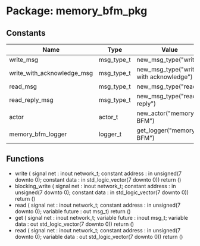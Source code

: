 # Package: memory_bfm_pkg
## Constants
| Name                       | Type       | Value                                   | Description |
| -------------------------- | ---------- | --------------------------------------- | ----------- |
| write_msg                  | msg_type_t |  new_msg_type("write")                  |             |
| write_with_acknowledge_msg | msg_type_t |  new_msg_type("write with acknowledge") |             |
| read_msg                   | msg_type_t |  new_msg_type("read")                   |             |
| read_reply_msg             | msg_type_t |  new_msg_type("read reply")             |             |
| actor                      | actor_t    |  new_actor("memory BFM")                |             |
| memory_bfm_logger          | logger_t   |  get_logger("memory BFM")               |             |
## Functions
- write <font id="function_arguments">(    signal net       : inout network_t;
    constant address : in    unsigned(7 downto 0);
    constant data    : in    std_logic_vector(7 downto 0))</font> <font id="function_return">return ()</font>
- blocking_write <font id="function_arguments">(    signal net       : inout network_t;
    constant address : in    unsigned(7 downto 0);
    constant data    : in    std_logic_vector(7 downto 0))</font> <font id="function_return">return ()</font>
- read <font id="function_arguments">(    signal net       : inout network_t;
    constant address : in    unsigned(7 downto 0);
    variable future  : out   msg_t)</font> <font id="function_return">return ()</font>
- get <font id="function_arguments">(    signal net      : inout network_t;
    variable future : inout msg_t;
    variable data   : out   std_logic_vector(7 downto 0))</font> <font id="function_return">return ()</font>
- read <font id="function_arguments">(    signal net       : inout network_t;
    constant address : in    unsigned(7 downto 0);
    variable data    : out   std_logic_vector(7 downto 0))</font> <font id="function_return">return ()</font>
